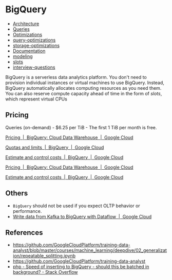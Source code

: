 # BigQuery

- [Architecture](databases/data-warehouses/bigquery/architecture.md)
- [Queries](databases/data-warehouses/bigquery/queries.md)
- [Optimizations](databases/data-warehouses/bigquery/optimizations.md)
- [query-optimizations](databases/data-warehouses/bigquery/query-optimizations.md)
- [storage-optimizations](databases/data-warehouses/bigquery/storage-optimizations.md)
- [Documentation](databases/data-warehouses/bigquery/documentation.md)
- [modeling](databases/data-warehouses/bigquery/modeling.md)
- [slots](databases/data-warehouses/bigquery/slots.md)
- [interview-questions](databases/data-warehouses/bigquery/interview-questions.md)

BigQuery is a serverless data analytics platform. You don't need to provision individual instances or virtual machines to use BigQuery. Instead, BigQuery automatically allocates computing resources as you need them. You can also reserve compute capacity ahead of time in the form of _slots_, which represent virtual CPUs

## Pricing

Queries (on-demand) - $6.25 per TiB - The first 1 TiB per month is free.

[Pricing  |  BigQuery: Cloud Data Warehouse  |  Google Cloud](https://cloud.google.com/bigquery/pricing)

[Quotas and limits  \|  BigQuery  \|  Google Cloud](https://cloud.google.com/bigquery/quotas)

[Estimate and control costs  \|  BigQuery  \|  Google Cloud](https://cloud.google.com/bigquery/docs/best-practices-costs)

[Pricing  \|  BigQuery: Cloud Data Warehouse  \|  Google Cloud](https://cloud.google.com/bigquery/pricing)

[Estimate and control costs  \|  BigQuery  \|  Google Cloud](https://cloud.google.com/bigquery/docs/best-practices-costs)

## Others

- `BigQuery` should not be used if you expect OLTP behavior or performance.
- [Write data from Kafka to BigQuery with Dataflow  \|  Google Cloud](https://cloud.google.com/dataflow/docs/kafka-dataflow)

## References

- https://github.com/GoogleCloudPlatform/training-data-analyst/blob/master/courses/machine_learning/deepdive/02_generalization/repeatable_splitting.ipynb
- https://github.com/GoogleCloudPlatform/training-data-analyst
- [php - Speed of inserting to BigQuery - should this be batched in background? - Stack Overflow](https://stackoverflow.com/questions/69463609/speed-of-inserting-to-bigquery-should-this-be-batched-in-background)
